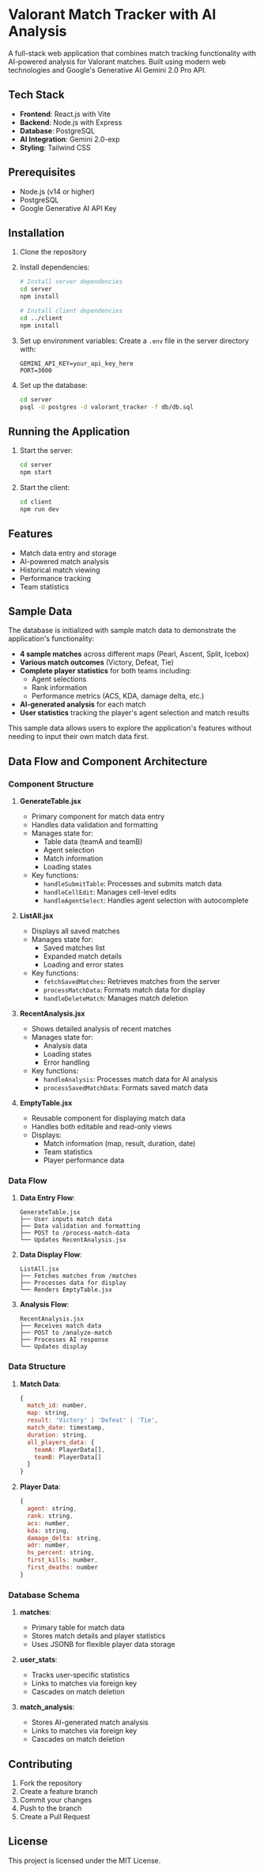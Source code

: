 # Valorant Match Tracker with AI Analysis

A full-stack web application that combines match tracking functionality with AI-powered analysis for Valorant matches. Built using modern web technologies and Google's Generative AI Gemini 2.0 Pro API.

## Tech Stack

- **Frontend**: React.js with Vite
- **Backend**: Node.js with Express
- **Database**: PostgreSQL
- **AI Integration**: Gemini 2.0-exp
- **Styling**: Tailwind CSS

## Prerequisites

- Node.js (v14 or higher)
- PostgreSQL
- Google Generative AI API Key

## Installation

1. Clone the repository
2. Install dependencies:
   ```bash
   # Install server dependencies
   cd server
   npm install

   # Install client dependencies
   cd ../client
   npm install
   ```

3. Set up environment variables:
   Create a `.env` file in the server directory with:
   ```
   GEMINI_API_KEY=your_api_key_here
   PORT=3000
   ```

4. Set up the database:
   ```bash
   cd server
   psql -U postgres -d valorant_tracker -f db/db.sql
   ```

## Running the Application

1. Start the server:
   ```bash
   cd server
   npm start
   ```

2. Start the client:
   ```bash
   cd client
   npm run dev
   ```

## Features

- Match data entry and storage
- AI-powered match analysis
- Historical match viewing
- Performance tracking
- Team statistics

## Sample Data

The database is initialized with sample match data to demonstrate the application's functionality:

- **4 sample matches** across different maps (Pearl, Ascent, Split, Icebox)
- **Various match outcomes** (Victory, Defeat, Tie)
- **Complete player statistics** for both teams including:
  - Agent selections
  - Rank information
  - Performance metrics (ACS, KDA, damage delta, etc.)
- **AI-generated analysis** for each match
- **User statistics** tracking the player's agent selection and match results

This sample data allows users to explore the application's features without needing to input their own match data first.

## Data Flow and Component Architecture

### Component Structure

1. **GenerateTable.jsx**
   - Primary component for match data entry
   - Handles data validation and formatting
   - Manages state for:
     - Table data (teamA and teamB)
     - Agent selection
     - Match information
     - Loading states
   - Key functions:
     - `handleSubmitTable`: Processes and submits match data
     - `handleCellEdit`: Manages cell-level edits
     - `handleAgentSelect`: Handles agent selection with autocomplete

2. **ListAll.jsx**
   - Displays all saved matches
   - Manages state for:
     - Saved matches list
     - Expanded match details
     - Loading and error states
   - Key functions:
     - `fetchSavedMatches`: Retrieves matches from the server
     - `processMatchData`: Formats match data for display
     - `handleDeleteMatch`: Manages match deletion

3. **RecentAnalysis.jsx**
   - Shows detailed analysis of recent matches
   - Manages state for:
     - Analysis data
     - Loading states
     - Error handling
   - Key functions:
     - `handleAnalysis`: Processes match data for AI analysis
     - `processSavedMatchData`: Formats saved match data

4. **EmptyTable.jsx**
   - Reusable component for displaying match data
   - Handles both editable and read-only views
   - Displays:
     - Match information (map, result, duration, date)
     - Team statistics
     - Player performance data

### Data Flow

1. **Data Entry Flow**:
   ```
   GenerateTable.jsx
   ├── User inputs match data
   ├── Data validation and formatting
   ├── POST to /process-match-data
   └── Updates RecentAnalysis.jsx
   ```

2. **Data Display Flow**:
   ```
   ListAll.jsx
   ├── Fetches matches from /matches
   ├── Processes data for display
   └── Renders EmptyTable.jsx
   ```

3. **Analysis Flow**:
   ```
   RecentAnalysis.jsx
   ├── Receives match data
   ├── POST to /analyze-match
   ├── Processes AI response
   └── Updates display
   ```

### Data Structure

1. **Match Data**:
   ```javascript
   {
     match_id: number,
     map: string,
     result: 'Victory' | 'Defeat' | 'Tie',
     match_date: timestamp,
     duration: string,
     all_players_data: {
       teamA: PlayerData[],
       teamB: PlayerData[]
     }
   }
   ```

2. **Player Data**:
   ```javascript
   {
     agent: string,
     rank: string,
     acs: number,
     kda: string,
     damage_delta: string,
     adr: number,
     hs_percent: string,
     first_kills: number,
     first_deaths: number
   }
   ```

### Database Schema

1. **matches**:
   - Primary table for match data
   - Stores match details and player statistics
   - Uses JSONB for flexible player data storage

2. **user_stats**:
   - Tracks user-specific statistics
   - Links to matches via foreign key
   - Cascades on match deletion

3. **match_analysis**:
   - Stores AI-generated match analysis
   - Links to matches via foreign key
   - Cascades on match deletion

## Contributing

1. Fork the repository
2. Create a feature branch
3. Commit your changes
4. Push to the branch
5. Create a Pull Request

## License

This project is licensed under the MIT License.

